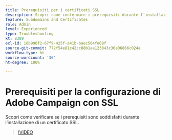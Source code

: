 ```yaml
---
title: Prerequisiti per i certificati SSL
description: Scopri come confermare i prerequisiti durante l’installazione di un certificato SSL.
feature: Subdomains and Certificates
role: Admin
level: Experienced
type: Troubleshooting
kt: 8389
exl-id: 18b996f2-67f9-425f-a41b-baec564fe08f
source-git-commit: 772f54e81c42cc88b1aa123843c36a06866c024e
workflow-type: ht
source-wordcount: '36'
ht-degree: 100%

---
```


# Prerequisiti per la configurazione di Adobe Campaign con SSL

Scopri come verificare se i prerequisiti sono soddisfatti durante l’installazione di un certificato SSL.

>[!VIDEO](https://video.tv.adobe.com/v/335894?quality=12)
